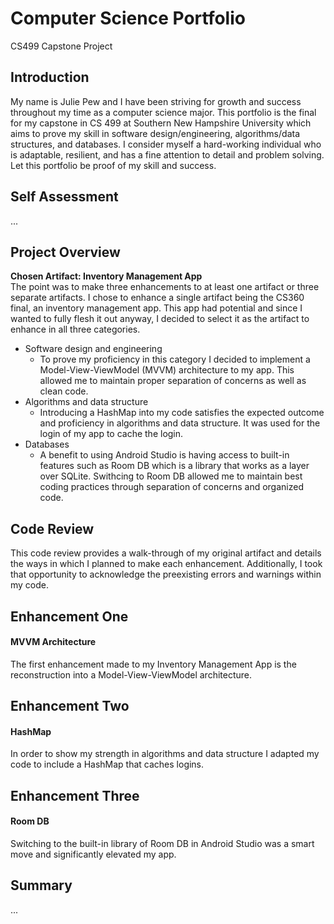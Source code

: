# Computer Science Portfolio
CS499 Capstone Project

## Introduction
My name is Julie Pew and I have been striving for growth and success throughout my time as a computer science major. This portfolio is the final for my capstone in CS 499 at Southern New Hampshire University which aims to prove my skill in software design/engineering, algorithms/data structures, and databases. I consider myself a hard-working individual who is adaptable, resilient, and has a fine attention to detail and problem solving. Let this portfolio be proof of my skill and success. 

## Self Assessment
...

## Project Overview
**Chosen Artifact: Inventory Management App**\
The point was to make three enhancements to at least one artifact or three separate artifacts. I chose to enhance a single artifact being the CS360 final, an inventory management app. This app had potential and since I wanted to fully flesh it out anyway, I decided to select it as the artifact to enhance in all three categories. 

- Software design and engineering
    - To prove my proficiency in this category I decided to implement a Model-View-ViewModel (MVVM) architecture to my app. This allowed me to maintain proper separation of concerns as well as clean code. 
- Algorithms and data structure
    - Introducing a HashMap into my code satisfies the expected outcome and proficiency in algorithms and data structure. It was used for the login of my app to cache the login.
- Databases
    - A benefit to using Android Studio is having access to built-in features such as Room DB which is a library that works as a layer over SQLite. Swithcing to Room DB allowed me to maintain best coding practices through separation of concerns and organized code. 

## Code Review
This code review provides a walk-through of my original artifact and details the ways in which I planned to make each enhancement. Additionally, I took that opportunity to acknowledge the preexisting errors and warnings within my code. 

## Enhancement One
#### MVVM Architecture
The first enhancement made to my Inventory Management App is the reconstruction into a Model-View-ViewModel architecture. 

## Enhancement Two
#### HashMap
In order to show my strength in algorithms and data structure I adapted my code to include a HashMap that caches logins. 

## Enhancement Three
#### Room DB
Switching to the built-in library of Room DB in Android Studio was a smart move and significantly elevated my app. 

## Summary 
...
